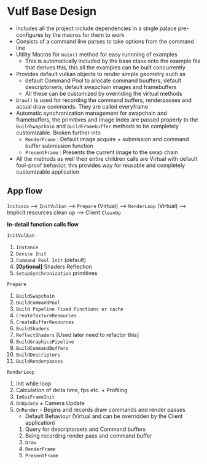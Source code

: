 # Vulf Base Design

- Includes all the project include dependencies in a single palace pre-configures by the macros for them to work
- Consists of a command line parses to take options from the command line
- Utility Macros for `main()` method for easy runnning of examples
    - This is automatically included by the base class onto the example file that derives this, this all the examples
        can be built concurrently
- Provides default vulkan objects to render simple geometry such as
    - default Command Pool to allocate command buuffers, default descriptorsets, default swapchain images and framebuffers
    - All these can be customized by overriding the virtual methods
- `Draw()` is used for recording the command buffers, renderpasses and actual draw commands. They are called everyframe
- Automatic synchronization management for swapchain and framebuffers, the primitives and image index are passed properly to the `BuildSwapchain` and `BuildFramebuffer` methods to be completely customizable. Broken further into
    - `RenderFrame` : Default image acquire + submission and command buffer submission function
    - `PresentFrame` : Presents the current image to the swap chain
- All the methods as well their entire children calls are Virtual with default fool-proof behavior, this provides way for reusable and completely customizable application

## App flow

`Initxxxx` --> `InitVulkan` --> `Prepare` (Virtual) --> `RenderLoop` (Virtual) --> Implicit resources clean up --> Client `CleanUp`

**In-detail function calls flow**

`InitVulkan`
1. `Instance`
2. `Device Init`
3. `Command Pool Init` (default)
4. **[Optional]** Shaders Reflection
5. `SetupSynchronization` primitives

`Prepare`
1. `BuildSwapchain`
2. `BuildCommandPool`
3. `Build Pipeline Fixed Functions or cache`
4. `CreateTextureResources`
5. `CreateBufferResources`
6. `BuildShaders`
7. `ReflectShaders` [Used later need to refactor this]
8. `BuildGraphicsPipeline`
9. `BuildCommandBuffers`
10. `BuildDescriptors`
11. `BuildRenderpasses`

`RenderLoop`
1. Init while loop
2. Calculation of delta time, fps etc. + Profiling
3. `ImGuiFrameInit`
4. `OnUpdate` + Camera Update
5. `OnRender` - Begins and records draw commands and render passes
    - Default Behaviour (Virtual and can be overridden by the Client application)
    1. Query for descriptorsets and Command buffers
    2. Being recording render pass and command buffer
    3. `Draw`
    4. `RenderFrame`
    5. `PresentFrame`
